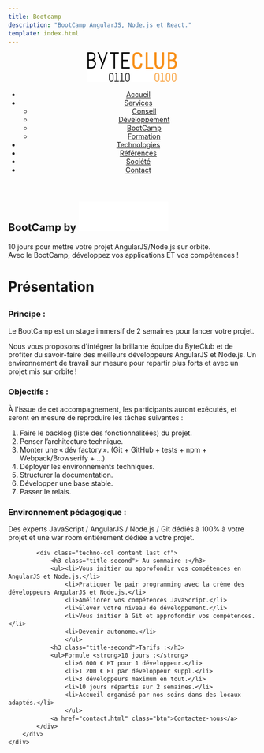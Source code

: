```yaml
---
title: Bootcamp
description: "BootCamp AngularJS, Node.js et React."
template: index.html
---
```

<div class="js-sticky">
	<header class="header" role="banner" id="top">
		<div class="wrap cf">
			<div class="logo"><a href="index.html" title="Retour à l'accueil"><img src="img/logo-byteclub.png" alt="ByteClub"/></a></div>
			<nav class="wrapper-nav-main">
				<ul class="nav nav-main">
					<li class="lnk-home"><a href="index.html"><span>Accueil</span></a></li>
					<li class="current"><a href="services.html">Services</a>
						<ul class="nav nav-sub">
							<li><a href="services.html#conseil">Conseil</a></li>
							<li><a href="services.html#developpement">Développement</a></li>
							<li class="current"><a href="services.html#bootcamp">BootCamp</a></li>
							<li><a href="services.html#formation">Formation</a></li>
						</ul>
					</li>
					<li><a href="technologies.html">Technologies</a></li>
					<li><a href="references.html">Références</a></li>
					<li><a href="societe.html">Société</a></li>
					<li><a href="contact.html">Contact</a></li>
				</ul>
			</nav>
		</div>
	</header>
</div>

<section class="banner">
	<div class="wrap cf">
		<div class="inner">
			<h1 class="page-title">BootCamp by <img class="bootcamp-main-title" src="img/logo-white.png" alt="byteclub"> </h1>
			<div class="banner-text">
				<p>10 jours pour mettre votre projet AngularJS/Node.js sur orbite.<br>
					Avec le BootCamp, développez vos applications ET vos compétences !</p>
			</div>
		</div>
	</div>
</section>

<div class="techno-logo">
	<div class="wrap cf">
		<div class="inner">
			<h3 style="font-size:2em;">Présentation</h3>
		</div>
	</div>
</div>

<section class="section">
	<div class="wrap cf">
		<div class="inner">
			<div class="techno-col content cf">
				<h3 class="title-second">Principe :</h3>
				<p>Le BootCamp est un stage immersif de 2 semaines pour lancer votre projet.</p>
				<p>Nous vous proposons d'intégrer la brillante équipe du ByteClub et de profiter du savoir-faire des meilleurs développeurs AngularJS et Node.js. Un environnement de travail sur mesure pour repartir plus forts et avec un projet mis sur orbite !</p>
				<h3 class="title-second">Objectifs :</h3>
				<p>À l'issue de cet accompagnement, les participants auront exécutés, et seront en mesure de reproduire les tâches suivantes :</p>
				<ol><li>Faire le backlog (liste des fonctionnalitées) du projet.</li>
					<li>Penser l’architecture technique.</li>
					<li>Monter une « dév factory ». (Git + GitHub + tests + npm + Webpack/Browserify + …)</li>
					<li>Déployer les environnements techniques.</li>
					<li>Structurer la documentation.</li>
					<li>Développer une base stable.</li>
					<li>Passer le relais.</li>
					</ol>
				<h3 class="title-second">Environnement pédagogique :</h3>
				<p>Des experts JavaScript / AngularJS / Node.js / Git dédiés à 100% à votre projet et une war room entièrement dédiée à votre projet.</p>
			</div>

			<div class="techno-col content last cf">
				<h3 class="title-second"> Au sommaire :</h3>
				<ul><li>Vous initier ou approfondir vos compétences en AngularJS et Node.js.</li>
					<li>Pratiquer le pair programming avec la crème des développeurs AngularJS et Node.js.</li>
					<li>Améliorer vos compétences JavaScript.</li>
					<li>Élever votre niveau de développement.</li>
					<li>Vous initier à Git et approfondir vos compétences.</li>
					<li>Devenir autonome.</li>
					</ul>
				<h3 class="title-second">Tarifs :</h3>
				<ul>Formule <strong>10 jours :</strong>
					<li>6 000 € HT pour 1 développeur.</li>
					<li>1 200 € HT par développeur suppl.</li>
					<li>3 développeurs maximum en tout.</li>
					<li>10 jours répartis sur 2 semaines.</li>
					<li>Accueil organisé par nos soins dans des locaux adaptés.</li>
					</ul>
				<a href="contact.html" class="btn">Contactez-nous</a>
			</div>
		</div>
	</div>
</section>
